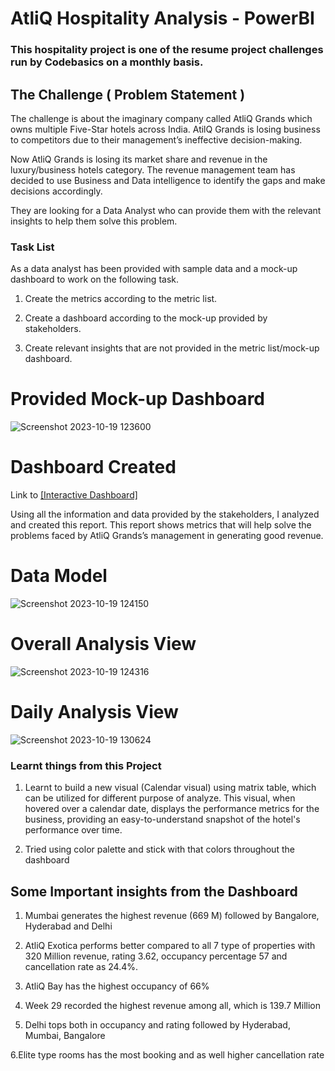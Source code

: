 # AtliQ Hospitality Analysis - PowerBI



### This hospitality project is one of the resume project challenges run by Codebasics on a monthly basis.


## The Challenge ( Problem Statement )
The challenge is about the imaginary company called AtliQ Grands which owns multiple Five-Star hotels across India. AtilQ Grands is losing business to competitors due to their management’s ineffective decision-making.

Now AtliQ Grands is losing its market share and revenue in the luxury/business hotels category. The revenue management team has decided to use Business and Data intelligence to identify the gaps and make decisions accordingly.

They are looking for a Data Analyst who can provide them with the relevant insights to help them solve this problem.

### Task List
As a data analyst has been provided with sample data and a mock-up dashboard to work on the following task. 

1. Create the metrics according to the metric list.

2. Create a dashboard according to the mock-up provided by stakeholders.

3. Create relevant insights that are not provided in the metric list/mock-up dashboard.


# Provided Mock-up Dashboard

![Screenshot 2023-10-19 123600](https://github.com/MezbanS/---/assets/118885077/b448da3d-9098-4642-9853-92a3c91d4bf1)


# Dashboard Created 
Link to [[Interactive Dashboard]](https://www.novypro.com/project/revenue-insights---hospitality-domain-2)

Using all the information and data provided by the stakeholders, I analyzed and created this report. This report shows metrics that will help solve the problems faced by AtliQ Grands’s management in generating good revenue.



# Data Model


![Screenshot 2023-10-19 124150](https://github.com/MezbanS/---/assets/118885077/3bbf99e5-984e-4852-8c11-c37f12c08383)


# Overall Analysis View

![Screenshot 2023-10-19 124316](https://github.com/MezbanS/---/assets/118885077/9d32b821-59ec-4255-a18c-639b259ad969)



# Daily Analysis View

![Screenshot 2023-10-19 130624](https://github.com/MezbanS/---/assets/118885077/7cf237a7-f5ac-426a-886a-ea63a4aa07a7)







### Learnt things from this Project
1. Learnt to build a new visual (Calendar visual) using matrix table, which can be utilized for different purpose of analyze.
This visual, when hovered over a calendar date, displays the performance metrics for the business, providing an easy-to-understand snapshot of the hotel's performance over time.


2. Tried using color palette and stick with that colors throughout the dashboard 


## Some Important insights from the Dashboard

1. Mumbai generates the highest revenue (669 M) followed by Bangalore, Hyderabad and Delhi

2. AtliQ Exotica performs better compared to all 7 type of properties with 320 Million revenue, rating 3.62, occupancy percentage 57 and cancellation rate as 24.4%.

3. AtliQ Bay has the highest occupancy of 66%

4. Week 29 recorded the highest revenue among all, which is 139.7 Million

5. Delhi tops both in occupancy and rating followed by Hyderabad, Mumbai, Bangalore

6.Elite type rooms has the most booking and as well higher cancellation rate
